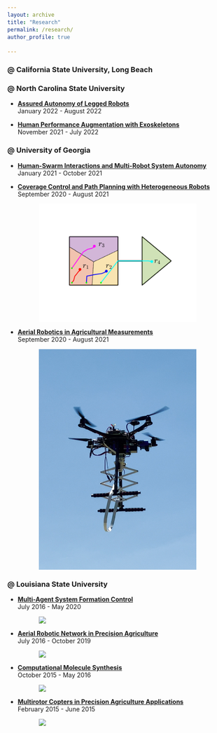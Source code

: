 ```yaml
---
layout: archive
title: "Research"
permalink: /research/
author_profile: true

---
```


### @ California State University, Long Beach    

### @ North Carolina State University

* [**Assured Autonomy of Legged Robots**](https://liutairan.github.io/projects/)<br>
January 2022 - August 2022<br>

* [**Human Performance Augmentation with Exoskeletons**](https://liutairan.github.io/projects/human_performance_augmentation/)<br>
November 2021 - July 2022<br>

### @ University of Georgia     

* [**Human-Swarm Interactions and Multi-Robot System Autonomy**](https://liutairan.github.io/projects/trust_hsi/)<br>
January 2021 - October 2021<br>

* [**Coverage Control and Path Planning with Heterogeneous Robots**](https://liutairan.github.io/projects/coverage_path_planning/)<br>
September 2020 - August 2021<br>
<img style="display:block; margin-left: auto; margin-right: auto;" src="../Pics/coverage_path_planning/mixed-traj.png" width="360">

* [**Aerial Robotics in Agricultural Measurements**](https://liutairan.github.io/projects/agriculture_measurement/)<br>
September 2020 - August 2021<br>
<img style="display:block; margin-left: auto; margin-right: auto;" src="../Pics/agriculture_measurement/PoleFold.png" width="360">


### @ Louisiana State University

* [**Multi-Agent System Formation Control**](https://liutairan.github.io/projects/formation_control/)<br>
July 2016 - May 2020<br>
<!-- Developed new formation control methods, provided mathematical proofs. -->
<!-- Conducted numerical and experimental validation. -->
<!-- ![Formation Simulation](../Pics/formation_control/Angle-Directed-Form.gif) -->
<img style="display:block; margin-left: auto; margin-right: auto;" src="../Pics/formation_control/Angle-Directed-Form.gif" width="360">

* [**Aerial Robotic Network in Precision Agriculture**](https://liutairan.github.io/projects/agriculture_robotic/)<br>
July 2016 - October 2019<br>
<!-- Designed and built a quadrotor fleet from scratch. -->
<!-- Developed autonomous flight control firmware on MCU and flight control/monitor applications on PC. -->
<!-- Developed distributed control network for quadrotors. -->
<!-- (Funded by the LSU Economic Development Assistantship (EDA) program.) -->
<!-- ![Drone](../Pics/agriculture_robotic/DSC_3056.jpg) -->
<img style="display:block; margin-left: auto; margin-right: auto;" src="../Pics/agriculture_robotic/DSC_3056.jpg" width="360">

* [**Computational Molecule Synthesis**](https://liutairan.github.io/projects/computational_molecule_synthesis/)<br>
October 2015 - May 2016<br>
<!-- Developed open-source software which can decompose large molecules to small bio-active fragments, then use fragments to generate target molecules or new molecules for drug design. -->
<!-- ![Molecule Synthesis](../Pics/computational_molecule_synthesis/Abstract.png) -->
<img style="display:block; margin-left: auto; margin-right: auto;" src="../Pics/computational_molecule_synthesis/Abstract.png" width="360">

* [**Multirotor Copters in Precision Agriculture Applications**](https://liutairan.github.io/projects/multirotor_agriculture/)<br>
February 2015 - June 2015<br>
<!-- Developed an application to process aerial images. -->
<!-- Optimized the software for better processing speed. -->
<!-- ![NDVI](../Pics/agriculture_aerial_image/NDVI-G.jpg) -->
<img style="display:block; margin-left: auto; margin-right: auto;" src="../Pics/agriculture_aerial_image/NDVI-G.jpg" width="360">

<!-- ### @ University of Science and Technology of China -->

<!-- * [**Bionic Four-Tail Fin UUV (Mimic Dragonfly)**](https://liutairan.github.io/projects/four_tail_fin)<br> -->
<!-- August 2011 – January 2013<br> -->
<!-- Developed program on MCU for motor control, developed remote control and wireless data transfer programs on PC and MCU for the bionic UUV with four oscillatory tail fins. The tail fins were designed to mimic the motion pattern of a dragonfly. -->

<!-- * [**Bionic Long Undulatory Fin UUV (Mimic Black Ghost Knifefish)**](https://liutairan.github.io/projects/long_undulatory_fin)<br> -->
<!-- November 2011 – June 2012<br> -->
<!-- Designed and built a UUV to mimic the propulsion pattern of black ghost knifefish. -->
<!-- Developed program on Arduino for the UUV. -->
<!-- Studied the effects of the frequency and amplitude of the swaying fin ray, wave number in the fin surface, and the speed of the incoming flow on propulsion thrust. -->

<!-- * [**Bionic Double-Tail Fin UUV**](https://liutairan.github.io/projects/double_tail_fin)<br> -->
<!-- September 2011 – May 2012<br> -->
<!-- Conducted experiments to optimize the performance of the double tail fin UUV. -->
<!-- Developed a whole system to automatically conduct experiment, collect and process data, and plot results. -->

<!-- * [**Flow Trajectory Around Two Circular Cylinders**](https://liutairan.github.io/projects/flow_trajectory)<br> -->
<!-- October 2011 – November 2011<br> -->
<!-- Designed and built an adjustable two-circular-cylinder model for the experiment. -->
<!-- Conducted experiments with hydrogen bubbles, laser beam, and high resolution high speed camera to study the water flow trajectory around two circular cylinder. -->

<!-- * [**Composite Bionic Actuators**](https://liutairan.github.io/projects/composite_actuator)<br> -->
<!-- April 2011 – August 2011<br> -->
<!-- Assisted with motion pattern design. -->
<!-- Developed programs on Arduino for the actuators. -->

<!-- * [**Robo-Game Competition of USTC (2010)**](https://liutairan.github.io/projects/robo_game)<br> -->
<!-- June 2010 – October 2010<br> -->
<!-- Participated in prototyping and building of autonomous and manned robots. -->
<!-- Developed program on MCU for the autonomous robot. -->
